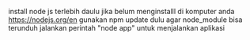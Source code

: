install node js terlebih daulu jika belum menginstalll di komputer anda https://nodejs.org/en
gunakan npm update dulu agar node_module bisa terunduh
jalankan perintah "node app" untuk menjalankan aplikasi
